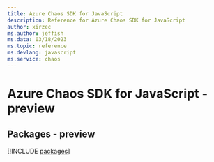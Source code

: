 ```yaml
---
title: Azure Chaos SDK for JavaScript
description: Reference for Azure Chaos SDK for JavaScript
author: xirzec
ms.author: jeffish
ms.data: 03/18/2023
ms.topic: reference
ms.devlang: javascript
ms.service: chaos
---
```

# Azure Chaos SDK for JavaScript - preview
## Packages - preview
[!INCLUDE [packages](chaos-index.md)]